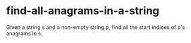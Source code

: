# find-all-anagrams-in-a-string
Given a string s and a non-empty string p, find all the start indices of p's anagrams in s.
